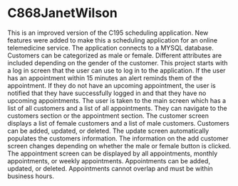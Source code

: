 # C868JanetWilson

This is an improved version of the C195 scheduling application. New features were added to make this a scheduling application for an online telemedicine service. The application
connects to a MYSQL database.
Customers can be categorized as male or female. Different attributes are included depending on the gender of the customer. This project starts with a log in screen that the user can
use to log in to the application. If the user has an appointment within 15 minutes an alert reminds them of the appointment. If they do not have an upcoming appointment, 
the user is notified that they have successfully logged in and that they have no upcoming appointments. The user is taken to the main screen which has a list of all customers
and a list of all appointments. They can navigate to the customers section or the appointment section. The customer screen displays a list of female customers and a
list of male customers. Customers can be added, updated, or deleted. The update screen automatically populates the customers information. The information on the add customer screen changes
depending on whether the male or female button is clicked. The appointment screen can be displayed by all appointments, monthly appointments, or weekly appointments. Appointments
can be added, updated, or deleted. Appointments cannot overlap and must be within business hours.
